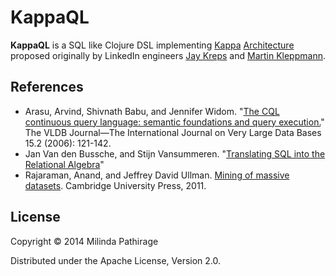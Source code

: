 # KappaQL

**KappaQL** is a SQL like Clojure DSL implementing
[Kappa](http://radar.oreilly.com/2014/07/questioning-the-lambda-architecture.html)
[Architecture](https://www.youtube.com/watch?v=fU9hR3kiOK0) proposed
originally by LinkedIn engineers [Jay
Kreps](https://twitter.com/jaykreps) and [Martin
Kleppmann](http://martin.kleppmann.com).

## References

*  Arasu, Arvind, Shivnath Babu, and Jennifer Widom. "[The CQL continuous query language: semantic foundations and query execution.](http://ilpubs.stanford.edu:8090/758/1/2003-67.pdf)" The VLDB Journal—The International Journal on Very Large Data Bases 15.2 (2006): 121-142.
*  Jan Van den Bussche, and Stijn Vansummeren. "[Translating SQL into the Relational Algebra](http://cs.ulb.ac.be/public/_media/teaching/infoh417/sql2alg_eng.pdf)"
*  Rajaraman, Anand, and Jeffrey David Ullman. [Mining of massive datasets](http://www.mmds.org). Cambridge University Press, 2011.

## License

Copyright © 2014 Milinda Pathirage

Distributed under the Apache License, Version 2.0.
